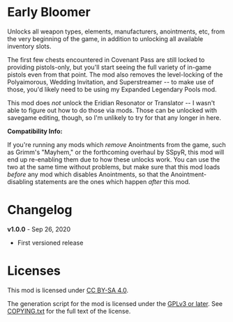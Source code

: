 Early Bloomer
=============

Unlocks all weapon types, elements, manufacturers, anointments, etc, from the very
beginning of the game, in addition to unlocking all available inventory slots.

The first few chests encountered in Covenant Pass are still locked to providing
pistols-only, but you'll start seeing the full variety of in-game pistols even
from that point.  The mod also removes the level-locking of the Polyaimorous,
Wedding Invitation, and Superstreamer -- to make use of those, you'd likely
need to be using my Expanded Legendary Pools mod.

This mod does *not* unlock the Eridian Resonator or Translator -- I wasn't able
to figure out how to do those via mods.  Those can be unlocked with savegame
editing, though, so I'm unlikely to try for that any longer in here.

**Compatibility Info:**

If you're running any mods which *remove* Anointments from the game, such as
Grimm's "Mayhem," or the forthcoming overhaul by SSpyR, this mod will end up
re-enabling them due to how these unlocks work.  You can use the two at the same
time without problems, but make sure that this mod loads *before* any mod which
disables Anointments, so that the Anointment-disabling statements are the ones
which happen *after* this mod.

Changelog
=========

**v1.0.0** - Sep 26, 2020
 * First versioned release
 
Licenses
========

This mod is licensed under [CC BY-SA 4.0](https://creativecommons.org/licenses/by-sa/4.0/).

The generation script for the mod is licensed under the
[GPLv3 or later](https://www.gnu.org/licenses/quick-guide-gplv3.html).
See [COPYING.txt](../../COPYING.txt) for the full text of the license.

